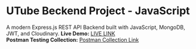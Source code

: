 # UTube Beckend Project - JavaScript

A modern Express.js REST API Backend built with JavaScript, MongoDB, JWT, and Cloudinary.
**Live Demo:** [LIVE LINK](https://utube.web3ngineer.in/api/healthcheck)  
**Postman Testing Collection:** [Postman Collection Link](https://documenter.getpostman.com/view/33610151/2sA35BbPtT)
